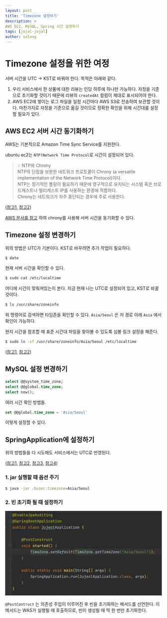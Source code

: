 ```yaml
---
layout: post
title: 'Timezone 설정하기'
description: >
AWS EC2, MySQL, Spring 시간 설정하기
tags: [jojal-jojal]
author: solong
---
```


# Timezone 설정을 위한 여정

서버 시간을 UTC → KST로 바꿔야 한다. 목적은 아래와 같다.

1. 우리 서비스에서 한 상품에 대한 리뷰는 인당 하루에 하나만 가능하다. 자정을 기준으로 초기화할 것이기 때문에 리뷰의 `createdAt` 컬럼이 제대로 표시되어야 한다.
2. AWS EC2에 쌓이는 로그 파일을 일정 시간마다 AWS S3로 전송하여 보관할 것이다. 마찬가지로 자정을 기준으로 옮길 것이므로 정확한 확인을 위해 시간대를 설정할 필요가 있다.

## AWS EC2 서버 시간 동기화하기

AWS는 기본적으로 Amazon Time Sync Service를 지원한다.

ubuntu ec2는 `NTP(Network Time Protocol`로 시간이 설정되어 있다.

> 💡 NTP와 Chrony <br>
NTP의 단점을 보완한 네트워크 프로토콜이 Chrony (a versatile implementation of the Network Time Protocol)이다. <br>
NTP는 정기적인 폴링이 필요하기 때문에 영구적으로 유지되는 시스템 혹은 브로드캐스트나 멀티캐스트 IP를 사용하는 환경에 적합하다. <br>
Chrony는 네트워크가 자주 중단되는 경우에 주로 사용한다.

([참고1](https://coding-chobo.tistory.com/70), [참고2](https://info-lab.tistory.com/180))

[AWS 문서를 참고](https://docs.aws.amazon.com/ko_kr/AWSEC2/latest/UserGuide/set-time.html#configure-amazon-time-service-ubuntu) 하여 chrony를 사용해 서버 시간을 동기화할 수 있다.

## Timezone 설정 변경하기

위의 방법은 UTC가 기본이다. KST로 바꾸려면 추가 작업이 필요하다.

```bash
$ date
```

현재 서버 시간을 확인할 수 있다.

```bash
$ sudo cat /etc/localtime
```

어디에 시간이 맞춰져있는지 본다. 지금 현재 나는 UTC로 설정되어 있고, KST로 바꿀 것이다.

```bash
$ ls /usr/share/zoneinfo
```

위 명령어로 검색하면 타임존을 확인할 수 있다. `Asia/Seoul` 은 저 경로 아래 `Asia` 에서 확인이 가능하다.

현지 시간을 참조할 때 표준 시간대 파일을 찾아볼 수 있도록 심볼 링크 설정을 해준다.

```bash
$ sudo ln -sf /usr/share/zoneinfo/Asia/Seoul /etc/localtime
```

([참고1](https://kim-dragon.tistory.com/29), [참고2](https://m.blog.naver.com/jogilsang/221375057555))

## MySQL 설정 변경하기

```sql
select @@system_time_zone;
select @@global.time_zone;
select now();
```

여러 시간 확인 방법들.

```sql
set @@global.time_zone = 'Asia/Seoul'
```

이렇게 설정할 수 있다.

## SpringApplication에 설정하기

위의 방법들을 다 시도해도 서비스에서는 UTC로 반영된다.

([참고1](https://galid1.tistory.com/646), [참고2](https://zorba91.tistory.com/223), [참고3](https://velog.io/@hellozin/%EC%8A%A4%ED%94%84%EB%A7%81-%EB%B9%88%EC%9D%98-%EC%83%9D%EC%84%B1%EC%9E%90-afterPropertiesSet-PostConstruct), [참고4](https://wky.kr/13))

### 1. jar 실행할 때 옵션 주기

```bash
$ java -jar -Duser.timezone=Asia/Seoul
```

### 2. 빈 초기화 될 때 설정하기

![timezone_spring_img](/assets/img/2021-08-19.png)

`@PostContruct` 는 의존성 주입이 이루어진 후 빈을 초기화하는 메서드를 선언한다. 이 메서드는 WAS가 실행될 때 호출하므로, 빈이 생성될 때 딱 한 번만 초기화한다.